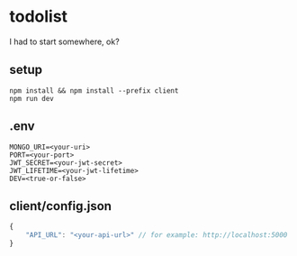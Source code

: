 # todolist
I had to start somewhere, ok?
## setup
```
npm install && npm install --prefix client
npm run dev
```
## .env
```
MONGO_URI=<your-uri>
PORT=<your-port>
JWT_SECRET=<your-jwt-secret>
JWT_LIFETIME=<your-jwt-lifetime>
DEV=<true-or-false>
```
## client/config.json
```js
{
    "API_URL": "<your-api-url>" // for example: http://localhost:5000
}
```